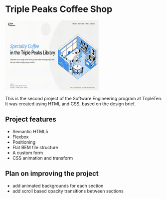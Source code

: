 # Triple Peaks Coffee Shop

<img src="screenshots/feature-overview.gif" width="300px" alt="webpage demo">

This is the second project of the Software Engineering program at TripleTen. It was created using HTML and CSS, based on the design brief.

## Project features

- Semantic HTML5
- Flexbox
- Positioning
- Flat BEM file structure
- A custom form
- CSS animation and transform

## Plan on improving the project

- add animated backgrounds for each section
- add scroll based opacity transitions between sections
